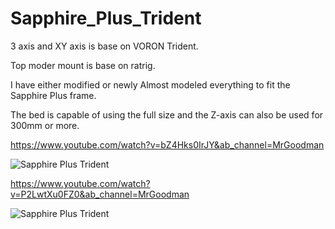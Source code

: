 # Sapphire_Plus_Trident


3 axis and XY axis is base on VORON Trident.

Top moder mount is base on ratrig.

I have either modified or newly  Almost modeled everything to fit the Sapphire Plus frame.

The bed is capable of using the full size and the Z-axis can also be used for 300mm or more.


https://www.youtube.com/watch?v=bZ4Hks0IrJY&ab_channel=MrGoodman



![Sapphire Plus Trident](https://github.com/pure100kim/Sapphire_Plus_Trident/blob/main/Photo/SP_5_Modeling.png)



https://www.youtube.com/watch?v=P2LwtXu0FZ0&ab_channel=MrGoodman


![Sapphire Plus Trident](https://github.com/pure100kim/Sapphire_Plus_Trident/blob/main/Photo/SP_Side_Cooling_FAN.jpg)
